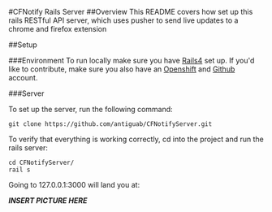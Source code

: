 #CFNotify Rails Server
##Overview
This README covers how set up this rails RESTful API server, which uses pusher to send live updates to a chrome and firefox extension

##Setup

###Environment
To run locally make sure you have [Rails4](http://railsapps.github.io/installing-rails.html) set up. If you'd like to contribute, make sure you also have an [Openshift](https://www.openshift.com/) and [Github](https://github.com/) account.

###Server

To set up the server, run the following command:

```
git clone https://github.com/antiguab/CFNotifyServer.git
```

To verify that everything is working correctly, cd into the project and run the rails server:

```
cd CFNotifyServer/
rail s
```

Going to 127.0.0.1:3000 will land you at:

***INSERT PICTURE HERE***

